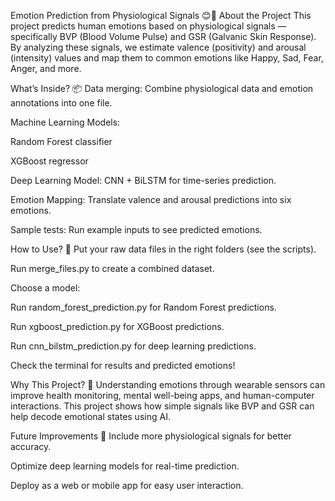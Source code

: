 Emotion Prediction from Physiological Signals 😊💓
About the Project
This project predicts human emotions based on physiological signals — specifically BVP (Blood Volume Pulse) and GSR (Galvanic Skin Response). By analyzing these signals, we estimate valence (positivity) and arousal (intensity) values and map them to common emotions like Happy, Sad, Fear, Anger, and more.

What’s Inside? 📦
Data merging: Combine physiological data and emotion annotations into one file.

Machine Learning Models:

Random Forest classifier

XGBoost regressor

Deep Learning Model: CNN + BiLSTM for time-series prediction.

Emotion Mapping: Translate valence and arousal predictions into six emotions.

Sample tests: Run example inputs to see predicted emotions.

How to Use? 🚀
Put your raw data files in the right folders (see the scripts).

Run merge_files.py to create a combined dataset.

Choose a model:

Run random_forest_prediction.py for Random Forest predictions.

Run xgboost_prediction.py for XGBoost predictions.

Run cnn_bilstm_prediction.py for deep learning predictions.

Check the terminal for results and predicted emotions!

Why This Project? 🤔
Understanding emotions through wearable sensors can improve health monitoring, mental well-being apps, and human-computer interactions. This project shows how simple signals like BVP and GSR can help decode emotional states using AI.

Future Improvements 🌟
Include more physiological signals for better accuracy.

Optimize deep learning models for real-time prediction.

Deploy as a web or mobile app for easy user interaction.

